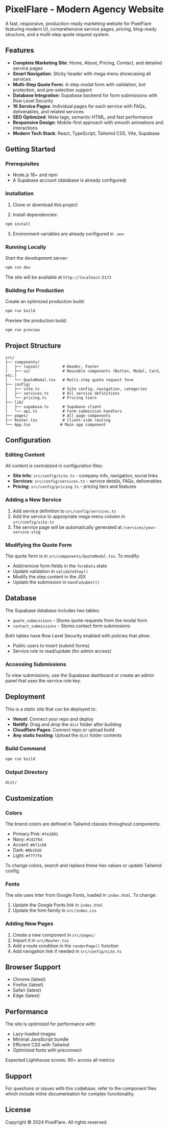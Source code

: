 # PixelFlare - Modern Agency Website

A fast, responsive, production-ready marketing website for PixelFlare featuring modern UI, comprehensive service pages, pricing, blog-ready structure, and a multi-step quote request system.

## Features

- **Complete Marketing Site**: Home, About, Pricing, Contact, and detailed service pages
- **Smart Navigation**: Sticky header with mega menu showcasing all services
- **Multi-Step Quote Form**: 4-step modal form with validation, bot protection, and pre-selection support
- **Database Integration**: Supabase backend for form submissions with Row Level Security
- **16 Service Pages**: Individual pages for each service with FAQs, deliverables, and related services
- **SEO Optimized**: Meta tags, semantic HTML, and fast performance
- **Responsive Design**: Mobile-first approach with smooth animations and interactions
- **Modern Tech Stack**: React, TypeScript, Tailwind CSS, Vite, Supabase

## Getting Started

### Prerequisites

- Node.js 18+ and npm
- A Supabase account (database is already configured)

### Installation

1. Clone or download this project

2. Install dependencies:
```bash
npm install
```

3. Environment variables are already configured in `.env`

### Running Locally

Start the development server:
```bash
npm run dev
```

The site will be available at `http://localhost:5173`

### Building for Production

Create an optimized production build:
```bash
npm run build
```

Preview the production build:
```bash
npm run preview
```

## Project Structure

```
src/
├── components/
│   ├── layout/          # Header, Footer
│   ├── ui/              # Reusable components (Button, Modal, Card, etc.)
│   └── QuoteModal.tsx   # Multi-step quote request form
├── config/
│   ├── site.ts          # Site config, navigation, categories
│   ├── services.ts      # All service definitions
│   └── pricing.ts       # Pricing tiers
├── lib/
│   ├── supabase.ts      # Supabase client
│   └── api.ts           # Form submission handlers
├── pages/               # All page components
├── Router.tsx           # Client-side routing
└── App.tsx             # Main app component
```

## Configuration

### Editing Content

All content is centralized in configuration files:

- **Site Info**: `src/config/site.ts` - company info, navigation, social links
- **Services**: `src/config/services.ts` - service details, FAQs, deliverables
- **Pricing**: `src/config/pricing.ts` - pricing tiers and features

### Adding a New Service

1. Add service definition to `src/config/services.ts`
2. Add the service to appropriate mega menu column in `src/config/site.ts`
3. The service page will be automatically generated at `/services/your-service-slug`

### Modifying the Quote Form

The quote form is in `src/components/QuoteModal.tsx`. To modify:

- Add/remove form fields in the `formData` state
- Update validation in `validateStep()`
- Modify the step content in the JSX
- Update the submission in `handleSubmit()`

## Database

The Supabase database includes two tables:

- `quote_submissions` - Stores quote requests from the modal form
- `contact_submissions` - Stores contact form submissions

Both tables have Row Level Security enabled with policies that allow:
- Public users to insert (submit forms)
- Service role to read/update (for admin access)

### Accessing Submissions

To view submissions, use the Supabase dashboard or create an admin panel that uses the service role key.

## Deployment

This is a static site that can be deployed to:

- **Vercel**: Connect your repo and deploy
- **Netlify**: Drag and drop the `dist` folder after building
- **Cloudflare Pages**: Connect repo or upload build
- **Any static hosting**: Upload the `dist` folder contents

### Build Command
```bash
npm run build
```

### Output Directory
```
dist/
```

## Customization

### Colors

The brand colors are defined in Tailwind classes throughout components:

- Primary Pink: `#fe2681`
- Navy: `#14276d`
- Accent: `#bf1c60`
- Dark: `#0b1020`
- Light: `#f7f7fb`

To change colors, search and replace these hex values or update Tailwind config.

### Fonts

The site uses Inter from Google Fonts, loaded in `index.html`. To change:

1. Update the Google Fonts link in `index.html`
2. Update the font-family in `src/index.css`

### Adding New Pages

1. Create a new component in `src/pages/`
2. Import it in `src/Router.tsx`
3. Add a route condition in the `renderPage()` function
4. Add navigation link if needed in `src/config/site.ts`

## Browser Support

- Chrome (latest)
- Firefox (latest)
- Safari (latest)
- Edge (latest)

## Performance

The site is optimized for performance with:

- Lazy-loaded images
- Minimal JavaScript bundle
- Efficient CSS with Tailwind
- Optimized fonts with preconnect

Expected Lighthouse scores: 90+ across all metrics

## Support

For questions or issues with this codebase, refer to the component files which include inline documentation for complex functionality.

## License

Copyright © 2024 PixelFlare. All rights reserved.
